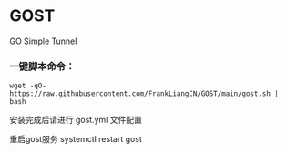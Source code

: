 # GOST
GO Simple Tunnel

### 一键脚本命令：

```
wget -qO- https://raw.githubusercontent.com/FrankLiangCN/GOST/main/gost.sh | bash
```

安装完成后请进行 gost.yml 文件配置

重启gost服务
systemctl restart gost

